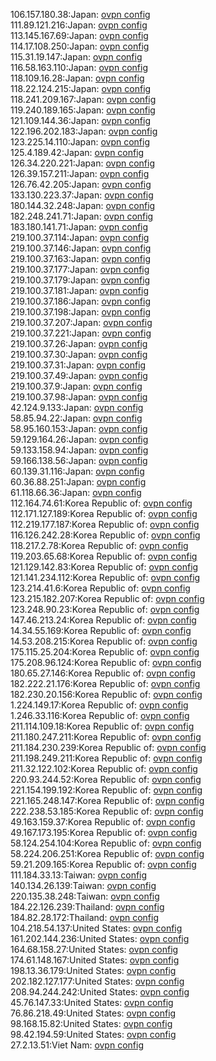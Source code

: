 106.157.180.38:Japan: [ovpn config](vpn/106_157_180_38.ovpn)  
111.89.121.216:Japan: [ovpn config](vpn/111_89_121_216.ovpn)  
113.145.167.69:Japan: [ovpn config](vpn/113_145_167_69.ovpn)  
114.17.108.250:Japan: [ovpn config](vpn/114_17_108_250.ovpn)  
115.31.19.147:Japan: [ovpn config](vpn/115_31_19_147.ovpn)  
116.58.163.110:Japan: [ovpn config](vpn/116_58_163_110.ovpn)  
118.109.16.28:Japan: [ovpn config](vpn/118_109_16_28.ovpn)  
118.22.124.215:Japan: [ovpn config](vpn/118_22_124_215.ovpn)  
118.241.209.167:Japan: [ovpn config](vpn/118_241_209_167.ovpn)  
119.240.189.165:Japan: [ovpn config](vpn/119_240_189_165.ovpn)  
121.109.144.36:Japan: [ovpn config](vpn/121_109_144_36.ovpn)  
122.196.202.183:Japan: [ovpn config](vpn/122_196_202_183.ovpn)  
123.225.14.110:Japan: [ovpn config](vpn/123_225_14_110.ovpn)  
125.4.189.42:Japan: [ovpn config](vpn/125_4_189_42.ovpn)  
126.34.220.221:Japan: [ovpn config](vpn/126_34_220_221.ovpn)  
126.39.157.211:Japan: [ovpn config](vpn/126_39_157_211.ovpn)  
126.76.42.205:Japan: [ovpn config](vpn/126_76_42_205.ovpn)  
133.130.223.37:Japan: [ovpn config](vpn/133_130_223_37.ovpn)  
180.144.32.248:Japan: [ovpn config](vpn/180_144_32_248.ovpn)  
182.248.241.71:Japan: [ovpn config](vpn/182_248_241_71.ovpn)  
183.180.141.71:Japan: [ovpn config](vpn/183_180_141_71.ovpn)  
219.100.37.114:Japan: [ovpn config](vpn/219_100_37_114.ovpn)  
219.100.37.146:Japan: [ovpn config](vpn/219_100_37_146.ovpn)  
219.100.37.163:Japan: [ovpn config](vpn/219_100_37_163.ovpn)  
219.100.37.177:Japan: [ovpn config](vpn/219_100_37_177.ovpn)  
219.100.37.179:Japan: [ovpn config](vpn/219_100_37_179.ovpn)  
219.100.37.181:Japan: [ovpn config](vpn/219_100_37_181.ovpn)  
219.100.37.186:Japan: [ovpn config](vpn/219_100_37_186.ovpn)  
219.100.37.198:Japan: [ovpn config](vpn/219_100_37_198.ovpn)  
219.100.37.207:Japan: [ovpn config](vpn/219_100_37_207.ovpn)  
219.100.37.221:Japan: [ovpn config](vpn/219_100_37_221.ovpn)  
219.100.37.26:Japan: [ovpn config](vpn/219_100_37_26.ovpn)  
219.100.37.30:Japan: [ovpn config](vpn/219_100_37_30.ovpn)  
219.100.37.31:Japan: [ovpn config](vpn/219_100_37_31.ovpn)  
219.100.37.49:Japan: [ovpn config](vpn/219_100_37_49.ovpn)  
219.100.37.9:Japan: [ovpn config](vpn/219_100_37_9.ovpn)  
219.100.37.98:Japan: [ovpn config](vpn/219_100_37_98.ovpn)  
42.124.9.133:Japan: [ovpn config](vpn/42_124_9_133.ovpn)  
58.85.94.22:Japan: [ovpn config](vpn/58_85_94_22.ovpn)  
58.95.160.153:Japan: [ovpn config](vpn/58_95_160_153.ovpn)  
59.129.164.26:Japan: [ovpn config](vpn/59_129_164_26.ovpn)  
59.133.158.94:Japan: [ovpn config](vpn/59_133_158_94.ovpn)  
59.166.138.56:Japan: [ovpn config](vpn/59_166_138_56.ovpn)  
60.139.31.116:Japan: [ovpn config](vpn/60_139_31_116.ovpn)  
60.36.88.251:Japan: [ovpn config](vpn/60_36_88_251.ovpn)  
61.118.66.36:Japan: [ovpn config](vpn/61_118_66_36.ovpn)  
112.164.74.61:Korea Republic of: [ovpn config](vpn/112_164_74_61.ovpn)  
112.171.127.189:Korea Republic of: [ovpn config](vpn/112_171_127_189.ovpn)  
112.219.177.187:Korea Republic of: [ovpn config](vpn/112_219_177_187.ovpn)  
116.126.242.28:Korea Republic of: [ovpn config](vpn/116_126_242_28.ovpn)  
118.217.2.78:Korea Republic of: [ovpn config](vpn/118_217_2_78.ovpn)  
119.203.65.68:Korea Republic of: [ovpn config](vpn/119_203_65_68.ovpn)  
121.129.142.83:Korea Republic of: [ovpn config](vpn/121_129_142_83.ovpn)  
121.141.234.112:Korea Republic of: [ovpn config](vpn/121_141_234_112.ovpn)  
123.214.41.6:Korea Republic of: [ovpn config](vpn/123_214_41_6.ovpn)  
123.215.182.207:Korea Republic of: [ovpn config](vpn/123_215_182_207.ovpn)  
123.248.90.23:Korea Republic of: [ovpn config](vpn/123_248_90_23.ovpn)  
147.46.213.24:Korea Republic of: [ovpn config](vpn/147_46_213_24.ovpn)  
14.34.55.169:Korea Republic of: [ovpn config](vpn/14_34_55_169.ovpn)  
14.53.208.215:Korea Republic of: [ovpn config](vpn/14_53_208_215.ovpn)  
175.115.25.204:Korea Republic of: [ovpn config](vpn/175_115_25_204.ovpn)  
175.208.96.124:Korea Republic of: [ovpn config](vpn/175_208_96_124.ovpn)  
180.65.27.146:Korea Republic of: [ovpn config](vpn/180_65_27_146.ovpn)  
182.222.21.176:Korea Republic of: [ovpn config](vpn/182_222_21_176.ovpn)  
182.230.20.156:Korea Republic of: [ovpn config](vpn/182_230_20_156.ovpn)  
1.224.149.17:Korea Republic of: [ovpn config](vpn/1_224_149_17.ovpn)  
1.246.33.116:Korea Republic of: [ovpn config](vpn/1_246_33_116.ovpn)  
211.114.109.18:Korea Republic of: [ovpn config](vpn/211_114_109_18.ovpn)  
211.180.247.211:Korea Republic of: [ovpn config](vpn/211_180_247_211.ovpn)  
211.184.230.239:Korea Republic of: [ovpn config](vpn/211_184_230_239.ovpn)  
211.198.249.211:Korea Republic of: [ovpn config](vpn/211_198_249_211.ovpn)  
211.32.122.102:Korea Republic of: [ovpn config](vpn/211_32_122_102.ovpn)  
220.93.244.52:Korea Republic of: [ovpn config](vpn/220_93_244_52.ovpn)  
221.154.199.192:Korea Republic of: [ovpn config](vpn/221_154_199_192.ovpn)  
221.165.248.147:Korea Republic of: [ovpn config](vpn/221_165_248_147.ovpn)  
222.238.53.185:Korea Republic of: [ovpn config](vpn/222_238_53_185.ovpn)  
49.163.159.37:Korea Republic of: [ovpn config](vpn/49_163_159_37.ovpn)  
49.167.173.195:Korea Republic of: [ovpn config](vpn/49_167_173_195.ovpn)  
58.124.254.104:Korea Republic of: [ovpn config](vpn/58_124_254_104.ovpn)  
58.224.206.251:Korea Republic of: [ovpn config](vpn/58_224_206_251.ovpn)  
59.21.209.165:Korea Republic of: [ovpn config](vpn/59_21_209_165.ovpn)  
111.184.33.13:Taiwan: [ovpn config](vpn/111_184_33_13.ovpn)  
140.134.26.139:Taiwan: [ovpn config](vpn/140_134_26_139.ovpn)  
220.135.38.248:Taiwan: [ovpn config](vpn/220_135_38_248.ovpn)  
184.22.126.239:Thailand: [ovpn config](vpn/184_22_126_239.ovpn)  
184.82.28.172:Thailand: [ovpn config](vpn/184_82_28_172.ovpn)  
104.218.54.137:United States: [ovpn config](vpn/104_218_54_137.ovpn)  
161.202.144.236:United States: [ovpn config](vpn/161_202_144_236.ovpn)  
164.68.158.27:United States: [ovpn config](vpn/164_68_158_27.ovpn)  
174.61.148.167:United States: [ovpn config](vpn/174_61_148_167.ovpn)  
198.13.36.179:United States: [ovpn config](vpn/198_13_36_179.ovpn)  
202.182.127.177:United States: [ovpn config](vpn/202_182_127_177.ovpn)  
208.94.244.242:United States: [ovpn config](vpn/208_94_244_242.ovpn)  
45.76.147.33:United States: [ovpn config](vpn/45_76_147_33.ovpn)  
76.86.218.49:United States: [ovpn config](vpn/76_86_218_49.ovpn)  
98.168.15.82:United States: [ovpn config](vpn/98_168_15_82.ovpn)  
98.42.194.59:United States: [ovpn config](vpn/98_42_194_59.ovpn)  
27.2.13.51:Viet Nam: [ovpn config](vpn/27_2_13_51.ovpn)  
